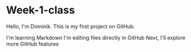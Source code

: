 # Week-1-class
Hello, I'm Dominik. This is my first project on GitHub.

I'm learning Markdown
I'm editing files directly in GitHub
Next, I'll explore more GitHub features 
